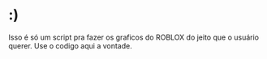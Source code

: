 # :)
Isso é só um script pra fazer os graficos do ROBLOX do jeito que o usuário querer. Use o codigo aqui a vontade.
